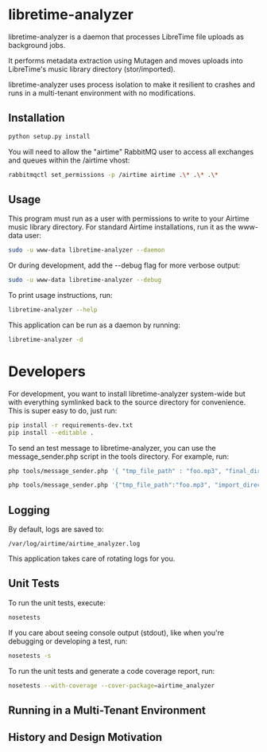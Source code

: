 # libretime-analyzer

libretime-analyzer is a daemon that processes LibreTime file uploads as background jobs.

It performs metadata extraction using Mutagen and moves uploads into LibreTime's
music library directory (stor/imported).

libretime-analyzer uses process isolation to make it resilient to crashes and runs in
a multi-tenant environment with no modifications.

## Installation

```bash
python setup.py install
```

You will need to allow the "airtime" RabbitMQ user to access all exchanges and queues within the /airtime vhost:

```bash
rabbitmqctl set_permissions -p /airtime airtime .\* .\* .\*
```

## Usage

This program must run as a user with permissions to write to your Airtime music library
directory. For standard Airtime installations, run it as the www-data user:

```bash
sudo -u www-data libretime-analyzer --daemon
```

Or during development, add the --debug flag for more verbose output:

```bash
sudo -u www-data libretime-analyzer --debug
```

To print usage instructions, run:

```bash
libretime-analyzer --help
```

This application can be run as a daemon by running:

```bash
libretime-analyzer -d
```

# Developers

For development, you want to install libretime-analyzer system-wide but with everything symlinked back to the source
directory for convenience. This is super easy to do, just run:

```bash
pip install -r requirements-dev.txt
pip install --editable .
```

To send an test message to libretime-analyzer, you can use the message_sender.php script in the tools directory.
For example, run:

```bash
php tools/message_sender.php '{ "tmp_file_path" : "foo.mp3", "final_directory" : ".", "callback_url" : "http://localhost/rest/media/1", "api_key" : "YOUR_API_KEY" }'

php tools/message_sender.php '{"tmp_file_path":"foo.mp3", "import_directory":"/srv/airtime/stor/imported/1","original_filename":"foo.mp3","callback_url": "http://localhost/rest/media/1", "api_key":"YOUR_API_KEY"}'
```

## Logging

By default, logs are saved to:

```
/var/log/airtime/airtime_analyzer.log
```

This application takes care of rotating logs for you.

## Unit Tests

To run the unit tests, execute:

```bash
nosetests
```

If you care about seeing console output (stdout), like when you're debugging or developing
a test, run:

```bash
nosetests -s
```

To run the unit tests and generate a code coverage report, run:

```bash
nosetests --with-coverage --cover-package=airtime_analyzer
```

## Running in a Multi-Tenant Environment

## History and Design Motivation
